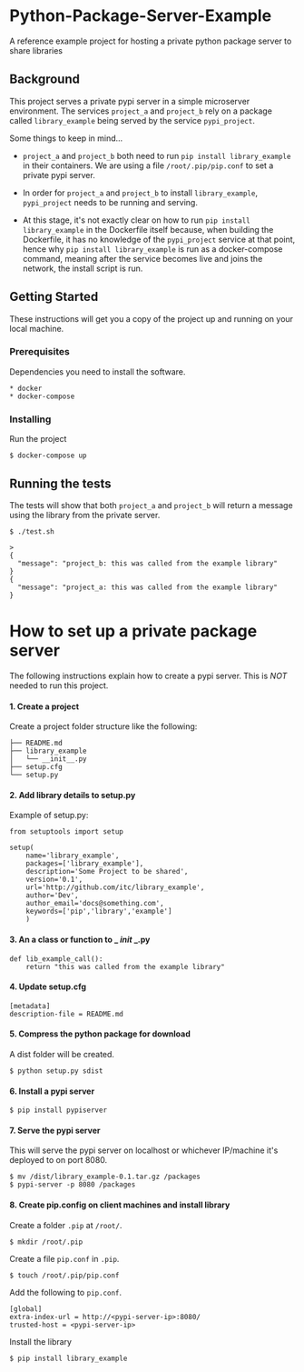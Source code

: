 # Python-Package-Server-Example
A reference example project for hosting a private python package server to share libraries

## Background

This project serves a private pypi server in a simple microserver environment. The services `project_a` and `project_b`
rely on a package called `library_example` being served by the service `pypi_project`.

Some things to keep in mind...

* `project_a` and `project_b` both need to run `pip install library_example` in their containers. We are using a file `/root/.pip/pip.conf` to set a private pypi server.

* In order for `project_a` and `project_b` to install `library_example`, `pypi_project` needs to be running and serving.

* At this stage, it's not exactly clear on how to run `pip install library_example` in the Dockerfile itself because, when building the Dockerfile, it has no knowledge of the `pypi_project` service at that point, hence why `pip install library_example` is run as a docker-compose command, meaning after the service becomes live and joins the network, the install script is run.

## Getting Started

These instructions will get you a copy of the project up and running on your local machine.

### Prerequisites

Dependencies you need to install the software.
```
* docker
* docker-compose
```

### Installing

Run the project

```
$ docker-compose up
```

## Running the tests

The tests will show that both `project_a` and `project_b` will return a message using the library from the private server.

```
$ ./test.sh

>
{
  "message": "project_b: this was called from the example library"
}
{
  "message": "project_a: this was called from the example library"
}
```

# How to set up a private package server
The following instructions explain how to create a pypi server. This is *NOT* needed to run this project.

#### 1. Create a project

Create a project folder structure like the following:

```
├── README.md
├── library_example
│   └── __init__.py
├── setup.cfg
└── setup.py
```

#### 2. Add library details to setup.py
Example of setup.py:

```
from setuptools import setup

setup(
    name='library_example',
    packages=['library_example'],
    description='Some Project to be shared',
    version='0.1',
    url='http://github.com/itc/library_example',
    author='Dev',
    author_email='docs@something.com',
    keywords=['pip','library','example']
    )
```

#### 3. An a class or function to _ _init_ _.py

```
def lib_example_call():
    return "this was called from the example library"
```

#### 4. Update setup.cfg
```
[metadata]
description-file = README.md
```

#### 5. Compress the python package for download

A dist folder will be created.

```
$ python setup.py sdist
```

#### 6. Install a pypi server

```
$ pip install pypiserver
```

#### 7. Serve the pypi server

This will serve the pypi server on localhost or whichever IP/machine it's deployed to on port 8080.
```
$ mv /dist/library_example-0.1.tar.gz /packages
$ pypi-server -p 8080 /packages
```

#### 8. Create pip.config on client machines and install library

Create a folder `.pip` at `/root/`.
```
$ mkdir /root/.pip
```

Create a file `pip.conf` in `.pip`.
```
$ touch /root/.pip/pip.conf
```

Add the following to `pip.conf`.
```
[global]
extra-index-url = http://<pypi-server-ip>:8080/
trusted-host = <pypi-server-ip>
```

Install the library
```
$ pip install library_example
```
